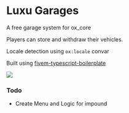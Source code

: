 # Luxu Garages

A free garage system for ox_core

Players can store and withdraw their vehicles.

Locale detection using `ox:locale` convar

Built using [fivem-typescript-boilerplate](https://github.com/overextended/fivem-typescript-boilerplate)

<img src="https://i.imgur.com/0jNMeva.png" />

### Todo

- Create Menu and Logic for impound

